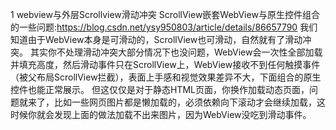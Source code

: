 1 webview与外层Scrollview滑动冲突
ScrollView嵌套WebView与原生控件组合的一些问题:https://blog.csdn.net/ysy950803/article/details/86657790
我们知道由于WebView本身是可滑动的，ScrollView也可滑动，自然就有了滑动冲突。 其实你不处理滑动冲突大部分情况下也没问题，WebView会一次性全部加载并填充高度，然后滑动事件只在ScrollView上，WebView接收不到任何触摸事件（被父布局ScrollView拦截），表面上手感和视觉效果差异不大，下面组合的原生控件也能正常展示。 但这仅仅是对于静态HTML页面，你换作加载动态页面，问题就来了，比如一些网页图片都是懒加载的，必须依赖向下滚动才会继续加载，这时候你就会发现上面的做法加载不出来图片，因为WebView没吃到滑动事件。
